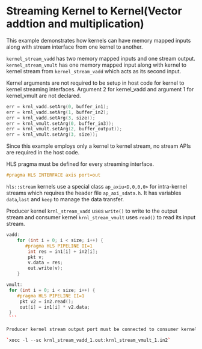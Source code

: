 Streaming Kernel to Kernel(Vector addtion and multiplication)
==============================================================

This example demonstrates how kernels can have memory mapped inputs along with stream interface from one kernel to another.

`kernel_stream_vadd` has two memory mapped inputs and one stream output. `kernel_stream_vmult` has one memory mapped input along with kernel to kernel stream from `kernel_stream_vadd` which acts as its second input.

Kernel arguments are not required to be setup in host code for kernel to kernel streaming interfaces. Argument 2 for kernel_vadd and argument 1 for kernel_vmult are not declared.  

```c++
err = krnl_vadd.setArg(0, buffer_in1);
err = krnl_vadd.setArg(1, buffer_in2);
err = krnl_vadd.setArg(3, size));
err = krnl_vmult.setArg(0, buffer_in3));
err = krnl_vmult.setArg(2, buffer_output));
err = krnl_vmult.setArg(3, size));
```

Since this example employs only a kernel to kernel stream, no stream APIs are required in the host code.

HLS pragma must be defined for every streaming interface.
```c++
#pragma HLS INTERFACE axis port=out
```
`hls::stream` kernels use a special class `ap_axiu<D,0,0,0>` for intra-kernel streams  which requires the header file `ap_axi_sdata.h`. It has variables `data`,`last` and `keep` to manage the data transfer.

Producer kernel `krnl_stream_vadd` uses `write()` to write to the output stream and consumer kernel `krnl_stream_vmult` uses `read()` to read its input stream.

```c++
vadd:
    for (int i = 0; i < size; i++) {
       #pragma HLS PIPELINE II=1
        int res = in1[i] + in2[i];
        pkt v;
        v.data = res;
        out.write(v);
    }
   ```
   ```c++
   vmult:
    for (int i = 0; i < size; i++) {
       #pragma HLS PIPELINE II=1
        pkt v2 = in2.read();
        out[i] = in1[i] * v2.data;
    }
    ```
    
Producer kernel stream output port must be connected to consumer kernel stream input port during the `xocc` linking stage.

   `xocc -l --sc krnl_stream_vadd_1.out:krnl_stream_vmult_1.in2`
